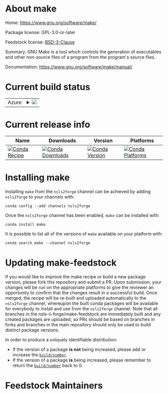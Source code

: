 About make
==========

Home: https://www.gnu.org/software/make/

Package license: GPL-3.0-or-later

Feedstock license: [BSD-3-Clause](https://github.com/nsls-ii-forge/make-feedstock/blob/master/LICENSE.txt)

Summary: GNU Make is a tool which controls the generation of executables and other non-source files of a program from the program's source files.

Documentation: https://www.gnu.org/software/make/manual/

Current build status
====================


<table>
    
  <tr>
    <td>Azure</td>
    <td>
      <details>
        <summary>
          <a href="https://dev.azure.com/nsls2forge/nsls2forge/_build/latest?definitionId=65&branchName=master">
            <img src="https://dev.azure.com/nsls2forge/nsls2forge/_apis/build/status/make-feedstock?branchName=master">
          </a>
        </summary>
        <table>
          <thead><tr><th>Variant</th><th>Status</th></tr></thead>
          <tbody><tr>
              <td>linux_64</td>
              <td>
                <a href="https://dev.azure.com/nsls2forge/nsls2forge/_build/latest?definitionId=65&branchName=master">
                  <img src="https://dev.azure.com/nsls2forge/nsls2forge/_apis/build/status/make-feedstock?branchName=master&jobName=linux&configuration=linux_64_" alt="variant">
                </a>
              </td>
            </tr><tr>
              <td>osx_64</td>
              <td>
                <a href="https://dev.azure.com/nsls2forge/nsls2forge/_build/latest?definitionId=65&branchName=master">
                  <img src="https://dev.azure.com/nsls2forge/nsls2forge/_apis/build/status/make-feedstock?branchName=master&jobName=osx&configuration=osx_64_" alt="variant">
                </a>
              </td>
            </tr><tr>
              <td>win_64</td>
              <td>
                <a href="https://dev.azure.com/nsls2forge/nsls2forge/_build/latest?definitionId=65&branchName=master">
                  <img src="https://dev.azure.com/nsls2forge/nsls2forge/_apis/build/status/make-feedstock?branchName=master&jobName=win&configuration=win_64_" alt="variant">
                </a>
              </td>
            </tr>
          </tbody>
        </table>
      </details>
    </td>
  </tr>
</table>

Current release info
====================

| Name | Downloads | Version | Platforms |
| --- | --- | --- | --- |
| [![Conda Recipe](https://img.shields.io/badge/recipe-make-green.svg)](https://anaconda.org/nsls2forge/make) | [![Conda Downloads](https://img.shields.io/conda/dn/nsls2forge/make.svg)](https://anaconda.org/nsls2forge/make) | [![Conda Version](https://img.shields.io/conda/vn/nsls2forge/make.svg)](https://anaconda.org/nsls2forge/make) | [![Conda Platforms](https://img.shields.io/conda/pn/nsls2forge/make.svg)](https://anaconda.org/nsls2forge/make) |

Installing make
===============

Installing `make` from the `nsls2forge` channel can be achieved by adding `nsls2forge` to your channels with:

```
conda config --add channels nsls2forge
```

Once the `nsls2forge` channel has been enabled, `make` can be installed with:

```
conda install make
```

It is possible to list all of the versions of `make` available on your platform with:

```
conda search make --channel nsls2forge
```




Updating make-feedstock
=======================

If you would like to improve the make recipe or build a new
package version, please fork this repository and submit a PR. Upon submission,
your changes will be run on the appropriate platforms to give the reviewer an
opportunity to confirm that the changes result in a successful build. Once
merged, the recipe will be re-built and uploaded automatically to the
`nsls2forge` channel, whereupon the built conda packages will be available for
everybody to install and use from the `nsls2forge` channel.
Note that all branches in the nsls-ii-forge/make-feedstock are
immediately built and any created packages are uploaded, so PRs should be based
on branches in forks and branches in the main repository should only be used to
build distinct package versions.

In order to produce a uniquely identifiable distribution:
 * If the version of a package **is not** being increased, please add or increase
   the [``build/number``](https://docs.conda.io/projects/conda-build/en/latest/resources/define-metadata.html#build-number-and-string).
 * If the version of a package **is** being increased, please remember to return
   the [``build/number``](https://docs.conda.io/projects/conda-build/en/latest/resources/define-metadata.html#build-number-and-string)
   back to 0.

Feedstock Maintainers
=====================



